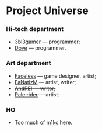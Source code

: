 Project Universe
================


### Hi-tech department

* [3bl3gamer](https://github.com/3bl3gamer) &mdash; programmer;
* [Dove](https://github.com/houjing) &mdash; programmer.


### Art department

* [Faceless](https://github.com/FaceLess1) &mdash; game designer, artist;
* [FaNatizM](https://github.com/FaNatizM) &mdash; artist, writer;
* <del>[AndREI](https://github.com/ryzhikovas) &mdash; writer;</del>
* <del>[Pale rider](https://github.com/qwe123qw) &mdash; artist.</del>


### HQ

* Too much of [m1kc](https://github.com/m1kc) here.
